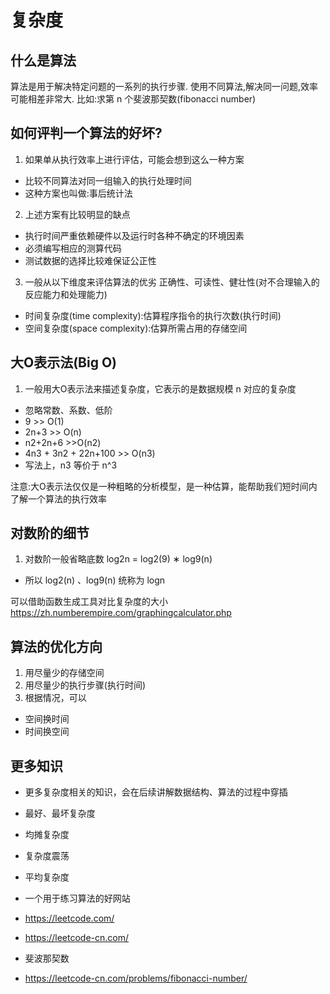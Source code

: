# 复杂度

## 什么是算法
算法是用于解决特定问题的一系列的执行步骤.
使用不同算法,解决同一问题,效率可能相差非常大.
比如:求第 n 个斐波那契数(fibonacci number)

## 如何评判一个算法的好坏?
1. 如果单从执行效率上进行评估，可能会想到这么一种方案 
* 比较不同算法对同一组输入的执行处理时间
* 这种方案也叫做:事后统计法
2. 上述方案有比较明显的缺点
*  执行时间严重依赖硬件以及运行时各种不确定的环境因素 
*  必须编写相应的测算代码
*  测试数据的选择比较难保证公正性

3. 一般从以下维度来评估算法的优劣
    正确性、可读性、健壮性(对不合理输入的反应能力和处理能力) 

* 时间复杂度(time complexity):估算程序指令的执行次数(执行时间) 
* 空间复杂度(space complexity):估算所需占用的存储空间


## 大O表示法(Big O)
1. 一般用大O表示法来描述复杂度，它表示的是数据规模 n 对应的复杂度
* 忽略常数、系数、低阶
* 9 >> O(1)
* 2n+3 >> O(n)
* n2+2n+6 >>O(n2)
* 4n3 + 3n2 + 22n+100 >> O(n3) 
* 写法上，n3 等价于 n^3

注意:大O表示法仅仅是一种粗略的分析模型，是一种估算，能帮助我们短时间内了解一个算法的执行效率


## 对数阶的细节
1. 对数阶一般省略底数
log2n = log2(9) ∗ log9(n)

* 所以 log2(n) 、log9(n) 统称为 logn

可以借助函数生成工具对比复杂度的大小 https://zh.numberempire.com/graphingcalculator.php


## 算法的优化方向
1. 用尽量少的存储空间
2. 用尽量少的执行步骤(执行时间)
3. 根据情况，可以
* 空间换时间
* 时间换空间


## 更多知识
* 更多复杂度相关的知识，会在后续讲解数据结构、算法的过程中穿插 
* 最好、最坏复杂度
* 均摊复杂度
* 复杂度震荡
* 平均复杂度 

* 一个用于练习算法的好网站 
* https://leetcode.com/ 
* https://leetcode-cn.com/
* 斐波那契数 
* https://leetcode-cn.com/problems/fibonacci-number/
